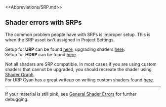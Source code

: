 <<Abbreviations/SRP.md>>
## Shader errors with SRPs
The common problem people have with SRPs is improper setup. This is when the SRP asset isn't assigned in Project Settings.  

Setup for **URP** can be found [here](https://docs.unity3d.com/Packages/com.unity.render-pipelines.universal@latest/index.html?subfolder=/manual/InstallingAndConfiguringURP.html), upgrading shaders [here](https://docs.unity3d.com/Packages/com.unity.render-pipelines.universal@latest/index.html?subfolder=/manual/upgrading-your-shaders.html).  
Setup for **HDRP** can be found [here](https://docs.unity3d.com/Packages/com.unity.render-pipelines.high-definition@latest/index.html?subfolder=/manual/Upgrading-To-HDRP.html).  

Not all shaders are SRP compatible. In most cases if you are using custom shaders that cannot be upgraded, you should recreate the shader using [Shader Graph](https://docs.unity3d.com/Packages/com.unity.shadergraph@latest).  
For URP Cyan has a great writeup on writing custom shaders found [here](https://cyangamedev.wordpress.com/2020/06/05/urp-shader-code/).

---
If your material is still pink, see [General Shader Errors](General%20Shader%20Errors.md) for further debugging.